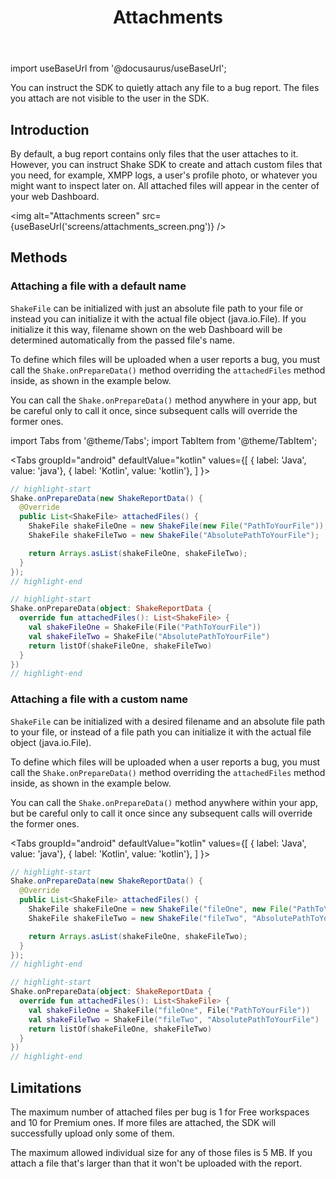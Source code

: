 ﻿---
id: attachments
title: Attachments
---
import useBaseUrl from '@docusaurus/useBaseUrl';

You can instruct the SDK to quietly attach any file to a bug report. 
The files you attach are not visible to the user in the SDK.

## Introduction
By default, a bug report contains only files that the user attaches to it. 
However, you can instruct Shake SDK to create and attach custom files that you need, for example, 
XMPP logs, a user's profile photo, or whatever you might want to inspect later on.
All attached files will appear in the center of your web Dashboard.

<img
  alt="Attachments screen"
  src={useBaseUrl('screens/attachments_screen.png')}
/>


## Methods
### Attaching a file with a default name
`ShakeFile` can be initialized with just an absolute file path to your file 
or instead you can initialize it with the actual file object (java.io.File).
If you initialize it this way, filename shown on the web Dashboard will be 
determined automatically from the passed file's name.

To define which files will be uploaded when a user reports a bug, 
you must call the `Shake.onPrepareData()` method overriding the `attachedFiles` method inside, 
as shown in the example below.

You can call the `Shake.onPrepareData()` method anywhere in your app, 
but be careful only to call it once, since subsequent calls will override the former ones.

import Tabs from '@theme/Tabs';
import TabItem from '@theme/TabItem';

<Tabs
  groupId="android"
  defaultValue="kotlin"
  values={[
    { label: 'Java', value: 'java'},
    { label: 'Kotlin', value: 'kotlin'},
  ]
}>

<TabItem value="java">

```java title="App.java"
// highlight-start
Shake.onPrepareData(new ShakeReportData() {
  @Override
  public List<ShakeFile> attachedFiles() {
    ShakeFile shakeFileOne = new ShakeFile(new File("PathToYourFile"));
    ShakeFile shakeFileTwo = new ShakeFile("AbsolutePathToYourFile");

    return Arrays.asList(shakeFileOne, shakeFileTwo);
  }
});
// highlight-end
```

</TabItem>

<TabItem value="kotlin">

```kotlin title="App.kt"
// highlight-start
Shake.onPrepareData(object: ShakeReportData {
  override fun attachedFiles(): List<ShakeFile> {
    val shakeFileOne = ShakeFile(File("PathToYourFile"))
    val shakeFileTwo = ShakeFile("AbsolutePathToYourFile")
    return listOf(shakeFileOne, shakeFileTwo)
  }
})
// highlight-end
```

</TabItem>
</Tabs>

### Attaching a file with a custom name
`ShakeFile` can be initialized with a desired filename and an absolute file path to your file, 
or instead of a file path you can initialize it with the actual file object (java.io.File).

To define which files will be uploaded when a user reports a bug, 
you must call the `Shake.onPrepareData()` method overriding the `attachedFiles` method inside, 
as shown in the example below.

You can call the `Shake.onPrepareData()` method anywhere within your app, 
but be careful only to call it once since any subsequent calls will override the former ones.

<Tabs
  groupId="android"
  defaultValue="kotlin"
  values={[
    { label: 'Java', value: 'java'},
    { label: 'Kotlin', value: 'kotlin'},
  ]
}>

<TabItem value="java">

```java title="App.java"
// highlight-start
Shake.onPrepareData(new ShakeReportData() {
  @Override
  public List<ShakeFile> attachedFiles() {
    ShakeFile shakeFileOne = new ShakeFile("fileOne", new File("PathToYourFile"));
    ShakeFile shakeFileTwo = new ShakeFile("fileTwo", "AbsolutePathToYourFile");

    return Arrays.asList(shakeFileOne, shakeFileTwo);
  }
});
// highlight-end
```

</TabItem>

<TabItem value="kotlin">

```kotlin title="App.kt"
// highlight-start
Shake.onPrepareData(object: ShakeReportData {
  override fun attachedFiles(): List<ShakeFile> {
    val shakeFileOne = ShakeFile("fileOne", File("PathToYourFile"))
    val shakeFileTwo = ShakeFile("fileTwo", "AbsolutePathToYourFile")
    return listOf(shakeFileOne, shakeFileTwo)
  }
})
// highlight-end
```

</TabItem>
</Tabs>

## Limitations
The maximum number of attached files per bug is 1 for Free workspaces and 10 for Premium ones. 
If more files are attached, the SDK will successfully upload only some of them.

The maximum allowed individual size for any of those files is 5 MB.
If you attach a file that's larger than that it won't be uploaded with the report.
